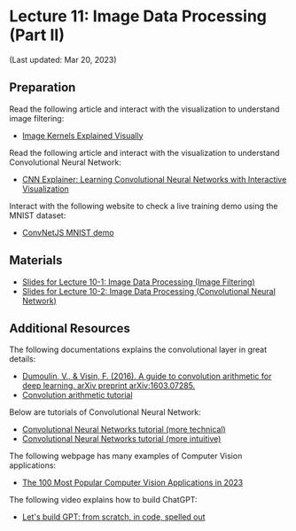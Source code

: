 # Lecture 11: Image Data Processing (Part II)

(Last updated: Mar 20, 2023)

## Preparation

Read the following article and interact with the visualization to understand image filtering:
- [Image Kernels Explained Visually](https://setosa.io/ev/image-kernels/)

Read the following article and interact with the visualization to understand Convolutional Neural Network:
- [CNN Explainer: Learning Convolutional Neural Networks with Interactive Visualization](https://poloclub.github.io/cnn-explainer/)

Interact with the following website to check a live training demo using the MNIST dataset:
- [ConvNetJS MNIST demo](https://cs.stanford.edu/people/karpathy/convnetjs/demo/mnist.html)

## Materials

- [Slides for Lecture 10-1: Image Data Processing (Image Filtering)](https://github.com/MultiX-Amsterdam/data-science-book-uva/raw/main/assets/slides/lec10-1.pdf)
- [Slides for Lecture 10-2: Image Data Processing (Convolutional Neural Network)](https://github.com/MultiX-Amsterdam/data-science-book-uva/raw/main/assets/slides/lec10-2.pdf)


## Additional Resources

The following documentations explains the convolutional layer in great details:
- [Dumoulin, V., & Visin, F. (2016). A guide to convolution arithmetic for deep learning. arXiv preprint arXiv:1603.07285.](https://arxiv.org/pdf/1603.07285.pdf)
- [Convolution arithmetic tutorial](https://theano-pymc.readthedocs.io/en/latest/tutorial/conv_arithmetic.html)

Below are tutorials of Convolutional Neural Network:
- [Convolutional Neural Networks tutorial (more technical)](https://cs231n.github.io/convolutional-networks/)
- [Convolutional Neural Networks tutorial (more intuitive)](https://hannibunny.github.io/mlbook/neuralnetworks/03ConvolutionNeuralNetworks.html)

The following webpage has many examples of Computer Vision applications:
- [The 100 Most Popular Computer Vision Applications in 2023](https://viso.ai/applications/computer-vision-applications/)

The following video explains how to build ChatGPT:
- [Let's build GPT: from scratch, in code, spelled out](https://www.youtube.com/watch?v=kCc8FmEb1nY)

